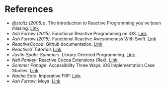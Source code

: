 # References
- *@staltz (2005)a*. The introduction to Reactive Programming you’ve been missing. [Link](https://gist.github.com/staltz/868e7e9bc2a7b8c1f754)
- *Ash Furrow (2015)*. Functional Reactive Programming on iOS. [Link](https://leanpub.com/iosfrp)
- *Ash Furrow (2015)*. Functional Reactive Awesomeness With Swift. [Link](https://realm.io/news/altconf-ash-furrow-functional-reactive-swift/)
- *ReactiveCocoa*. Github documentation. [Link](https://github.com/ReactiveCocoa/ReactiveCocoa/tree/master/Documentation)
- *ReactiveX Tutorials* [Link](http://reactivex.io/tutorials.html)
- *Justin Spahr-Summers*. Library Oriented Programming. [Link](https://realm.io/news/justin-spahr-summers-library-oriented-programming/)
- *Neil Pankey*: Reactive Cocoa Extensions (Rex). [Link](https://github.com/neilpa/Rex)
- *Sommer Panage*: Accessibility Three Ways: iOS Implementation Case Studies. [Link](https://realm.io/news/sommer-panage-accessibility-implementation-ios/)
- *Nacho Soto*: Imperative FRP. [Link](https://realm.io/news/nacho-soto-functional-reactive-programming/)
- *Ash Furrow*: Moya. [Link](https://github.com/Moya/Moya)
